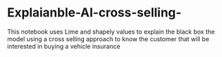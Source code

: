 # Explaianble-AI-cross-selling-
This notebook uses Lime and shapely values to explain the black box the model using a cross selling approach to know the customer that will be interested in buying a vehicle insurance
